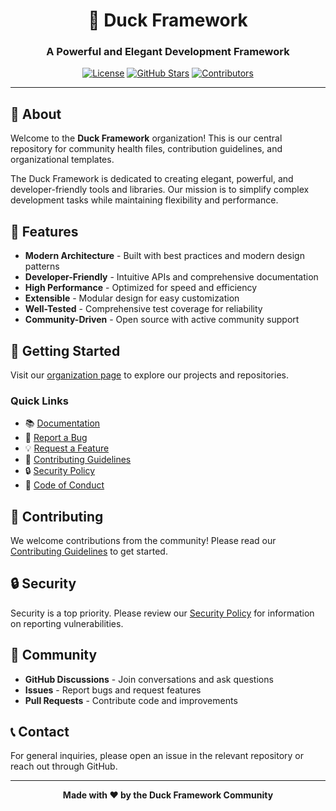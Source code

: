<div align="center">

# 🦆 Duck Framework

### A Powerful and Elegant Development Framework

[![License](https://img.shields.io/badge/License-BSD-blue.svg)](LICENSE)
[![GitHub Stars](https://img.shields.io/github/stars/duckframework/.github?style=social)](https://github.com/duckframework/.github/stargazers)
[![Contributors](https://img.shields.io/github/contributors/duckframework/.github)](https://github.com/duckframework/.github/graphs/contributors)

---

</div>

## 📖 About

Welcome to the **Duck Framework** organization! This is our central repository for community health files, contribution guidelines, and organizational templates.

The Duck Framework is dedicated to creating elegant, powerful, and developer-friendly tools and libraries. Our mission is to simplify complex development tasks while maintaining flexibility and performance.

## 🌟 Features

- **Modern Architecture** - Built with best practices and modern design patterns
- **Developer-Friendly** - Intuitive APIs and comprehensive documentation
- **High Performance** - Optimized for speed and efficiency
- **Extensible** - Modular design for easy customization
- **Well-Tested** - Comprehensive test coverage for reliability
- **Community-Driven** - Open source with active community support

## 🚀 Getting Started

Visit our [organization page](https://github.com/duckframework) to explore our projects and repositories.

### Quick Links

- 📚 [Documentation](https://duckframework.xyz/documentation)
- 🐛 [Report a Bug](https://github.com/duckframework/.github/issues/new?template=bug_report.md)
- 💡 [Request a Feature](https://github.com/duckframework/.github/issues/new?template=https://github.com/duckframework/duck/blob/main/feature_request.md)
- 🤝 [Contributing Guidelines](https://github.com/duckframework/duck/blob/main/CONTRIBUTING.md)
- 🔒 [Security Policy](https://github.com/duckframework/duck/blob/main/SECURITY.md)
- 📜 [Code of Conduct](https://github.com/duckframework/duck/blob/main/CODE_OF_CONDUCT.md)

## 🤝 Contributing

We welcome contributions from the community! Please read our [Contributing Guidelines](https://github.com/duckframework/duck/blob/main/CONTRIBUTING.md) to get started.

## 🔒 Security

Security is a top priority. Please review our [Security Policy](https://github.com/duckframework/duck/blob/main/SECURITY.md) for information on reporting vulnerabilities.

## 💬 Community

- **GitHub Discussions** - Join conversations and ask questions
- **Issues** - Report bugs and request features
- **Pull Requests** - Contribute code and improvements

## 📞 Contact

For general inquiries, please open an issue in the relevant repository or reach out through GitHub.

---

<div align="center">

**Made with ❤️ by the Duck Framework Community**

</div>
